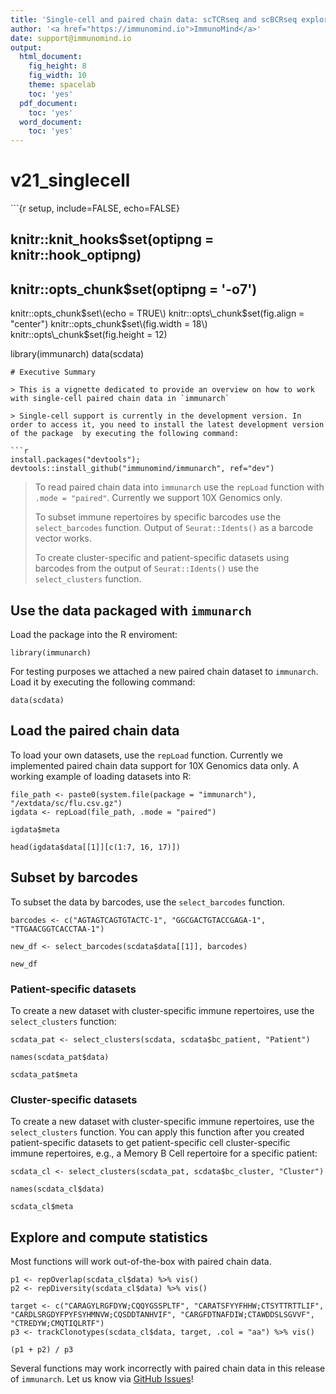 ```yaml
---
title: 'Single-cell and paired chain data: scTCRseq and scBCRseq exploration'
author: '<a href="https://immunomind.io">ImmunoMind</a>'
date: support@immunomind.io
output:
  html_document:
    fig_height: 8
    fig_width: 10
    theme: spacelab
    toc: 'yes'
  pdf_document:
    toc: 'yes'
  word_document:
    toc: 'yes'
---
```


# v21\_singlecell

\`\`\`{r setup, include=FALSE, echo=FALSE}

## knitr::knit\_hooks$set\(optipng = knitr::hook\_optipng\)

## knitr::opts\_chunk$set\(optipng = '-o7'\)

knitr::opts\_chunk$set\(echo = TRUE\) knitr::opts\_chunk$set\(fig.align = "center"\) knitr::opts\_chunk$set\(fig.width = 18\) knitr::opts\_chunk$set\(fig.height = 12\)

library\(immunarch\) data\(scdata\)

```text
# Executive Summary

> This is a vignette dedicated to provide an overview on how to work with single-cell paired chain data in `immunarch`

> Single-cell support is currently in the development version. In order to access it, you need to install the latest development version of the package  by executing the following command: 

```r
install.packages("devtools"); devtools::install_github("immunomind/immunarch", ref="dev")
```

> To read paired chain data into `immunarch` use the `repLoad` function with `.mode = "paired"`. Currently we support 10X Genomics only.
>
> To subset immune repertoires by specific barcodes use the `select_barcodes` function. Output of `Seurat::Idents()` as a barcode vector works.
>
> To create cluster-specific and patient-specific datasets using barcodes from the output of `Seurat::Idents()` use the `select_clusters` function.

## Use the data packaged with `immunarch`

Load the package into the R enviroment:

```text
library(immunarch)
```

For testing purposes we attached a new paired chain dataset to `immunarch`. Load it by executing the following command:

```text
data(scdata)
```

## Load the paired chain data

To load your own datasets, use the `repLoad` function. Currently we implemented paired chain data support for 10X Genomics data only. A working example of loading datasets into R:

```text
file_path <- paste0(system.file(package = "immunarch"), "/extdata/sc/flu.csv.gz")
igdata <- repLoad(file_path, .mode = "paired")

igdata$meta

head(igdata$data[[1]][c(1:7, 16, 17)])
```

## Subset by barcodes

To subset the data by barcodes, use the `select_barcodes` function.

```text
barcodes <- c("AGTAGTCAGTGTACTC-1", "GGCGACTGTACCGAGA-1", "TTGAACGGTCACCTAA-1")

new_df <- select_barcodes(scdata$data[[1]], barcodes)

new_df
```

### Patient-specific datasets

To create a new dataset with cluster-specific immune repertoires, use the `select_clusters` function:

```text
scdata_pat <- select_clusters(scdata, scdata$bc_patient, "Patient")

names(scdata_pat$data)

scdata_pat$meta
```

### Cluster-specific datasets

To create a new dataset with cluster-specific immune repertoires, use the `select_clusters` function. You can apply this function after you created patient-specific datasets to get patient-specific cell cluster-specific immune repertoires, e.g., a Memory B Cell repertoire for a specific patient:

```text
scdata_cl <- select_clusters(scdata_pat, scdata$bc_cluster, "Cluster")

names(scdata_cl$data)

scdata_cl$meta
```

## Explore and compute statistics

Most functions will work out-of-the-box with paired chain data.

```text
p1 <- repOverlap(scdata_cl$data) %>% vis()
p2 <- repDiversity(scdata_cl$data) %>% vis()

target <- c("CARAGYLRGFDYW;CQQYGSSPLTF", "CARATSFYYFHHW;CTSYTTRTTLIF", "CARDLSRGDYFPYFSYHMNVW;CQSDDTANHVIF", "CARGFDTNAFDIW;CTAWDDSLSGVVF", "CTREDYW;CMQTIQLRTF")
p3 <- trackClonotypes(scdata_cl$data, target, .col = "aa") %>% vis()

(p1 + p2) / p3
```

Several functions may work incorrectly with paired chain data in this release of `immunarch`. Let us know via [GitHub Issues](http://github.com/immunomind/immunarch/issues)!


